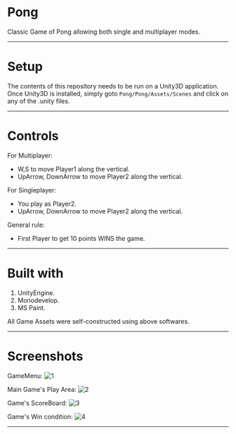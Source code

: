 # Pong

Classic Game of Pong allowing both single and multiplayer modes.

---
# Setup

The contents of this repository needs to be run on a Unity3D application.
Once Unity3D is installed, simply goto `Pong/Pong/Assets/Scenes` and click on any of the .unity files.

---
# Controls

For Multiplayer:
* W,S to move Player1 along the vertical.
* UpArrow, DownArrow to move Player2 along the vertical.

For Singleplayer:
* You play as Player2.
* UpArrow, DownArrow to move Player2 along the vertical.

General rule:
* First Player to get 10 points WINS the game.

---
# Built with 
1. UnityEngine.
2. Monodevelop.
3. MS Paint.

All Game Assets were self-constructed using above softwares.

---
# Screenshots
GameMenu:
![1](https://user-images.githubusercontent.com/35230083/38210500-3c834596-36d5-11e8-93e6-e7660e4735d1.png)

Main Game's Play Area:
![2](https://user-images.githubusercontent.com/35230083/38210548-6659cdcc-36d5-11e8-8c59-026f1c6e0624.png)

Game's ScoreBoard:
![3](https://user-images.githubusercontent.com/35230083/38210572-713f1dc8-36d5-11e8-906d-186e8bda3f4b.png)

Game's Win condition:
![4](https://user-images.githubusercontent.com/35230083/38211460-27dd71e0-36d8-11e8-906f-0b56a4e54bcd.png)

---
